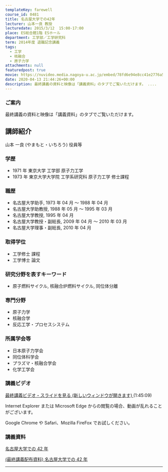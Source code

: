 ```yaml
---
templateKey: farewell
course_id: 0481
title: 名古屋大学での42年
lecturer: 山本一良 教授
lecturedate: 2015/3/12  15:00-17:00
place: ES総合館1階 ESホール
department: 工学部／工学研究科
term: 2014年度 退職記念講義
tags:
  - 工学
  - 核融合
  - 原子力学
attachments: null
featuredpost: true
movie: https://nuvideo.media.nagoya-u.ac.jp/embed/78fd6e94e8cc41e2776a5cb1ea58a27031665fbf
date: 2020-04-13 21:44:26+00:00
description: 最終講義の資料と映像は「講義資料」のタブでご覧いただけます。 ....
---
```


### ご案内

最終講義の資料と映像は「講義資料」のタブでご覧いただけます。

## 講師紹介

山本 一良 (やまもと・いちろう) 役員等

### 学歴

- 1971 年 東京大学 工学部 原子力工学
- 1973 年 東京大学大学院 工学系研究科 原子力工学 修士課程

### 職歴

- 名古屋大学助手, 1973 年 04 月 ～ 1988 年 04 月
- 名古屋大学助教授, 1988 年 05 月 ～ 1995 年 03 月
- 名古屋大学教授, 1995 年 04 月
- 名古屋大学教授・副総長, 2009 年 04 月 ～ 2010 年 03 月
- 名古屋大学理事・副総長, 2010 年 04 月

### 取得学位

- 工学修士 課程
- 工学博士 論文

### 研究分野を表すキーワード

- 原子燃料サイクル, 核融合炉燃料サイクル, 同位体分離

### 専門分野

- 原子力学
- 核融合学
- 反応工学・プロセスシステム

### 所属学会等

- 日本原子力学会
- 同位体科学会
- プラズマ・核融合学会
- 化学工学会

### 講義ビデオ

[最終講義ビデオ・スライドを見る (新しいウィンドウが開きます) ](https://nuvideo.media.nagoya-u.ac.jp/embed/78fd6e94e8cc41e2776a5cb1ea58a27031665fbf) (1:45:09)

Internet Explorer または Microsoft Edge からの閲覧の場合、動画が乱れることがございます。

Google Chrome や Safari、Mozilla FireFox でお試しください。

### 講義資料

[名古屋大学での 42 年](https://ocw.nagoya-u.jp/files/481/slide.pdf)

[(最終講義配布資料) 名古屋大学での 42 年](https://ocw.nagoya-u.jp/files/481/material.pdf)

---

